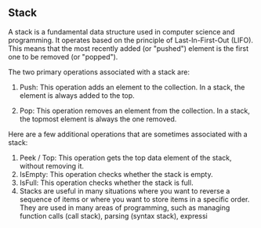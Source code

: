 ## Stack 

A stack is a fundamental data structure used in computer science and programming. It operates based on the principle of Last-In-First-Out (LIFO). This means that the most recently added (or "pushed") element is the first one to be removed (or "popped").

The two primary operations associated with a stack are:

1. Push: This operation adds an element to the collection. In a stack, the element is always added to the top.

2. Pop: This operation removes an element from the collection. In a stack, the topmost element is always the one removed.

Here are a few additional operations that are sometimes associated with a stack:

1. Peek / Top: This operation gets the top data element of the stack, without removing it.
2. IsEmpty: This operation checks whether the stack is empty.
3. IsFull: This operation checks whether the stack is full.
4. Stacks are useful in many situations where you want to reverse a sequence of items or where you want to store items in a specific order. They are used in many areas of programming, such as managing function calls (call stack), parsing (syntax stack), expressi